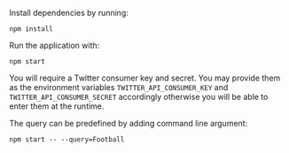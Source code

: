 Install dependencies by running:
```
npm install
```
Run the application with:
```
npm start
```
You will require a Twitter consumer key and secret. You may provide them as the environment variables
`TWITTER_API_CONSUMER_KEY` and `TWITTER_API_CONSUMER_SECRET` accordingly otherwise you will be able to enter them at
the runtime.

The query can be predefined by adding command line argument:
```
npm start -- --query=Football
```
